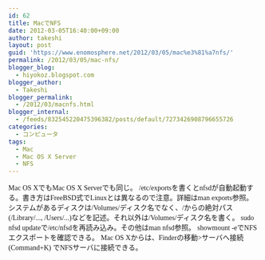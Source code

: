 ```yaml
---
id: 62
title: MacでNFS
date: 2012-03-05T16:40:00+09:00
author: takeshi
layout: post
guid: 'https://www.enomosphere.net/2012/03/05/mac%e3%81%a7nfs/'
permalink: /2012/03/05/mac-nfs/
blogger_blog:
  - hiyokoz.blogspot.com
blogger_author:
  - Takeshi
blogger_permalink:
  - /2012/03/macnfs.html
blogger_internal:
  - /feeds/832545220475396382/posts/default/7273426908796655726
categories:
  - コンピュータ
tags:
  - Mac
  - Mac OS X Server
  - NFS
---
```

<span style="font-family: Monaco;">Mac OS XでもMac OS X Serverでも同じ。</span>
<span style="font-family: Monaco;">
</span>
<span style="font-family: Monaco;">/etc/exports</span><span style="font-family: Monaco;">を書くとnfsdが自動起動する。</span><span style="font-family: Monaco;">書き方はFreeBSD式でLinuxとは異なるので注意。詳細は</span><span style="font-family: Monaco;">man exports参照。</span><span style="font-family: Monaco;">
</span><span style="font-family: Monaco;">
</span>
<span style="font-family: Monaco;">システムがあるディスクは/Volumes/ディスク名でなく、/からの絶対パス (/Library/..., /Users/...)などを記述。それ以外は/Volumes/ディスク名を書く。</span><span style="font-family: Monaco;">
</span>
<span style="font-family: Monaco;">sudo nfsd update</span><span style="font-family: Monaco;">で/etc/nfsdを再読み込み。</span><span style="font-family: Monaco;">その他はman nfsd参照。</span>
<span style="font-family: Monaco;">
</span>
<span style="font-family: Monaco;">showmount -eでNFSエクスポートを確認できる。</span>
<span style="font-family: Monaco;">
</span>
<span style="font-family: Monaco;">Mac OS Xからは、Finderの移動&gt;サーバへ接続 (Command+K) でNFSサーバに接続できる。</span>